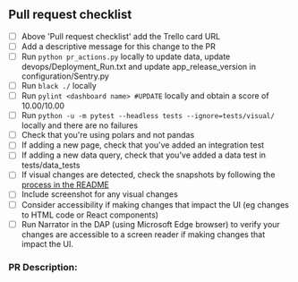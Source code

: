 ## Pull request checklist

- [ ] Above 'Pull request checklist' add the Trello card URL
- [ ] Add a descriptive message for this change to the PR
- [ ] Run `python pr_actions.py` locally to update data, update devops/Deployment_Run.txt and update app_release_version in configuration/Sentry.py
- [ ] Run `black ./` locally
- [ ] Run `pylint <dashboard name> #UPDATE` locally and obtain a score of 10.00/10.00 
- [ ] Run `python -u -m pytest --headless tests --ignore=tests/visual/` locally and there are no failures
- [ ] Check that you're using polars and not pandas
- [ ] If adding a new page, check that you've added an integration test
- [ ] If adding a new data query, check that you've added a data test in tests/data_tests
- [ ] If visual changes are detected, check the snapshots by following the [process in the README](../README.md#process-for-updating-snapshots)         
- [ ] Include screenshot for any visual changes
- [ ] Consider accessibility if making changes that impact the UI (eg changes to HTML code or React components)
- [ ] Run Narrator in the DAP (using Microsoft Edge browser) to verify your changes are accessible to a screen reader if making changes that impact the UI.

### PR Description:
